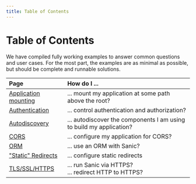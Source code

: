 ```yaml
---
title: Table of Contents
---
```


# Table of Contents

We have compiled fully working examples to answer common questions and user cases. For the most part, the examples are as minimal as possible, but should be complete and runnable solutions.

| Page                                        | How do I ...                                                                                             |
| :------------------------------------------ | :------------------------------------------------------------------------------------------------------------------------------------------------------- |
| [Application mounting](./mounting.md)       | ... mount my application at some path above the root?                                                    |
| [Authentication](./authentication.md)       | ... control authentication and authorization?                                                            |
| [Autodiscovery](./autodiscovery.md)         | ... autodiscover the components I am using to build my application?                                      |
| [CORS](./cors.md)                           | ... configure my application for CORS?                                                                   |
| [ORM](./orm)                                | ... use an ORM with Sanic?                                                                               |
| ["Static" Redirects](./static-redirects.md) | ... configure static redirects                                                                           |
| [TLS/SSL/HTTPS](./tls.md)                   | ... run Sanic via HTTPS?<br> ... redirect HTTP to HTTPS? |

